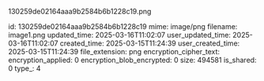 130259de02164aaa9b2584b6b1228c19.png

id: 130259de02164aaa9b2584b6b1228c19
mime: image/png
filename: image1.png
updated_time: 2025-03-16T11:02:07
user_updated_time: 2025-03-16T11:02:07
created_time: 2025-03-15T11:24:39
user_created_time: 2025-03-15T11:24:39
file_extension: png
encryption_cipher_text: 
encryption_applied: 0
encryption_blob_encrypted: 0
size: 494581
is_shared: 0
type_: 4
